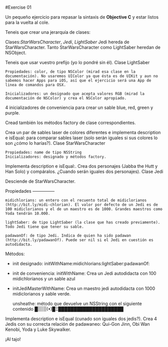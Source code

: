 #Exercise 01

Un pequeño ejercicio para repasar la sintaxis de **Objective C** y estar listos para la vuelta al cole.

Teneis que crear una jerarquía de clases:

Clases:*StarWarsCharacter*, *Jedi*, *LightSaber*
Jedi hereda de StarWarsCharacter. Tanto StarWarsCharacter como LightSaber heredan de NSObject.

Teneis que usar vuestro prefijo (yo lo pondré sin él).
Clase LightSaber

    Propiedades: color, de tipo NSColor (mirad esa clase en la documentación). No usaremos UIColor ya que ésta es de UIKit y aun no sabemos hacer Apps para iOS, así que el ejercicio será una App de linea de comandos para OSX.

    Inicializadores: un designado que acepta valores RGB (mirad la documentación de NSColor) y crea el NSColor apropiado.

4 inicializadores de conveniencia para crear un sable blue, red, green y purple.

Cread también los métodos factory de clase correspondientes.

Crea un par de sables laser de colores diferentes e implementa description e isEqual: para comparar sables laser (solo serán iguales si sus colores lo son ¿cómo lo harías?).
Clase StarWarsCharacter

    Propiedades: name de tipo NSString
    Inicializadores: designado y métodos factory.

Implementa description e isEqual:. Crea dos personajes (Jabba the Hutt y Han Solo) y compáralos. ¿Cuando serán iguales dos personajes).
Clase Jedi

Desciende de StarWarsCharacter.

Propiedades
—————

    midichlorians: un entero con el recuento total de midiclorianos (http://bit.ly/midi-chlorian). El valor por defecto de un Jedi es de 100 midiclorianos y el de un maestro es de 1000. Grandes maestros como Yoda tendrán 10.000.

    lightSaber: de tipo LightSaber (la clase que has creado previamente). Todo Jedi tiene que tener su sable.

    padawanOf: de tipo Jedi. Indica de quien ha sido padawan (http://bit.ly/padawanOf). Puede ser nil si el Jedi en cuestión es autodidacta.

Métodos:
* init designado: initWithName:midichlorians:lightSaber:padawanOf:
* init de conveniencia: initWithName:
Crea un Jedi autodidacta con 100 midichlorianos y un sable azul
* initJediMasterWithName:
Crea un maestro jedi autodidacta con 1000 midiclorianos y sable verde.

    unsheathe: método que devuelve un NSString con el siguiente contenido █||||||(•)█Ξ█████████████████████

Implementa description e isEqual (cunado son iguales dos jedis?).
Crea 4 Jedis con su correcta relación de padawaneo: Qui-Gon Jinn, Obi Wan Kenobi, Yoda y Luke Skywalker.

¡Al tajo!

